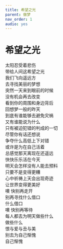 ```yaml
---
title: 希望之光
parent: 做梦
nav_order: 1
audio: yes
---
```


# 希望之光

太阳忍受着悲伤  
带给人间这希望之光  
我们飞向遥远方  
去寻找美丽的梦想  
突然一天来到眼前的时候  
没有机会再去改变  
看到你的周围和身边背后  
回想梦一般的昨天  
到底有谁能够去避免灾祸  
又有谁能说为什么  
只有被迫犯错的判成的一切  
尽管你有话还想说  
争夺什么高低上下对错  
或许是为在自己活着  
总感觉那天离现在还遥远  
快快乐乐活在今天  
明天会怎样没有人能去预料  
只要不是变得更糟  
心中祈祷上天会出现奇迹  
让世界变得更美好  
噢 快别再走开  
别再寻找什么借口  
什么借口  
噢 快别再等待  
每人都去为明天做些什么  
做些什么  
恨与爱与丑与美  
别去为自己惭愧  
自己惭愧